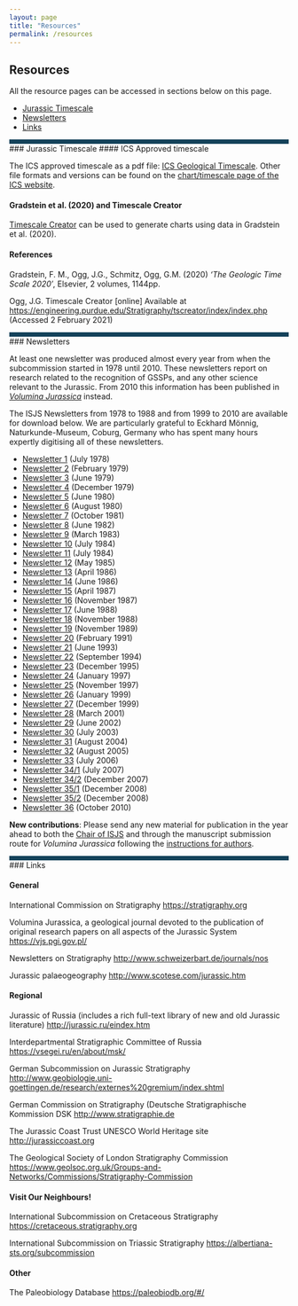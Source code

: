 ```yaml
---
layout: page
title: "Resources"
permalink: /resources
---
```

## Resources
All the resource pages can be accessed in sections below on this page.

* [Jurassic Timescale](#jurassic-timescale)
* [Newsletters](#newsletters)
* [Links](#links)


<div style="height:8px; width:100%; background-color:#14425A; display:block;">&nbsp;</div>
### Jurassic Timescale
#### ICS Approved timescale

The ICS approved timescale as a pdf file: [ICS Geological Timescale](files/ics-geologicaltimescale2015-01.pdf). Other file formats and versions can be found on the [chart/timescale page of the ICS website](https://stratigraphy.org/chart).

#### Gradstein et al. (2020) and Timescale Creator

[Timescale Creator](https://engineering.purdue.edu/Stratigraphy/tscreator/index/index.php) can be used to generate charts using data in Gradstein et al. (2020). 

#### References

Gradstein, F. M., Ogg, J.G., Schmitz, Ogg, G.M. (2020) _‘The Geologic Time Scale 2020′_, Elsevier, 2 volumes, 1144pp.

Ogg, J.G. Timescale Creator [online] Available at <https://engineering.purdue.edu/Stratigraphy/tscreator/index/index.php> (Accessed 2 February 2021)

<div style="height:8px; width:100%; background-color:#14425A; display:block;">&nbsp;</div>
### Newsletters

At least one newsletter was produced almost every year from when the subcommission started in 1978 until 2010. These newsletters report on research related to the recognition of GSSPs, and any other science relevant to the Jurassic. From 2010 this information has been published in _[Volumina Jurassica](https://vjs.pgi.gov.pl)_ instead.

The ISJS Newsletters from 1978 to 1988 and from 1999 to 2010 are available for download below. We are particularly grateful to Eckhard Mönnig, Naturkunde-Museum, Coburg, Germany who has spent many hours expertly digitising all of these newsletters.  


* [Newsletter 1](files/isjs-newsletter-no-1.pdf) (July 1978)
* [Newsletter 2](files/isjs-newsletter-no-2.pdf) (February 1979)
* [Newsletter 3](files/isjs-newsletter-no-3.pdf) (June 1979)
* [Newsletter 4](files/isjs-newsletter-no-4.pdf) (December 1979)
* [Newsletter 5](files/isjs-newsletter-no-5.pdf) (June 1980)
* [Newsletter 6](files/isjs-newsletter-no-6.pdf) (August 1980)
* [Newsletter 7](files/isjs-newsletter-no-7.pdf) (October 1981)
* [Newsletter 8](files/isjs-newsletter-no-8.pdf) (June 1982)
* [Newsletter 9](files/isjs-newsletter-no-9.pdf) (March 1983)
* [Newsletter 10](files/isjs-newsletter-no-10.pdf) (July 1984)
* [Newsletter 11](files/isjs-newsletter-no-11.pdf) (July 1984)
* [Newsletter 12](files/isjs-newsletter-no-12.pdf) (May 1985)
* [Newsletter 13](files/isjs-newsletter-no-13.pdf) (April 1986)
* [Newsletter 14](files/isjs-newsletter-no-14.pdf) (June 1986)
* [Newsletter 15](files/isjs-newsletter-no-15.pdf) (April 1987)
* [Newsletter 16](files/isjs-newsletter-no-16.pdf) (November 1987)
* [Newsletter 17](files/isjs-newsletter-no-17.pdf) (June 1988)
* [Newsletter 18](files/isjs-newsletter-no-18.pdf) (November 1988)
* [Newsletter 19](files/isjs-newsletter-no-19.pdf) (November 1989)
* [Newsletter 20](files/isjs-newsletter-no-20.pdf) (February 1991)
* [Newsletter 21](files/isjs-newsletter-no-21.pdf) (June 1993)
* [Newsletter 22](files/isjs-newsletter-no-22.pdf) (September 1994)
* [Newsletter 23](files/isjs-newsletter-no-23.pdf) (December 1995)
* [Newsletter 24](files/isjs-newsletter-no-24.pdf) (January 1997)
* [Newsletter 25](files/isjs-newsletter-no-25.pdf) (November 1997)
* [Newsletter 26](files/isjs-newsletter-no-26.pdf) (January 1999)
* [Newsletter 27](files/isjs-newsletter-no-27.pdf) (December 1999)
* [Newsletter 28](files/isjs-newsletter-no-28.pdf) (March 2001)
* [Newsletter 29](files/isjs-newsletter-no-29.pdf) (June 2002)
* [Newsletter 30](files/isjs-newsletter-no-30.pdf) (July 2003)
* [Newsletter 31](files/isjs-newsletter-no-31.pdf) (August 2004)
* [Newsletter 32](files/isjs-newsletter-no-32.pdf) (August 2005)
* [Newsletter 33](files/isjs-newsletter-no-33.pdf) (July 2006)
* [Newsletter 34/1](files/isjs-newsletter-no-34-1.pdf) (July 2007)
* [Newsletter 34/2](files/isjs-newsletter-no-34-2.pdf) (December 2007)
* [Newsletter 35/1](files/isjs-newsletter-no-35-1.pdf) (December 2008)
* [Newsletter 35/2](files/isjs-newsletter-no-35-2.pdf) (December 2008)
* [Newsletter 36](files/isjs-newsletter-no-36.pdf) (October 2010)

**New contributions**: Please send any new material for publication in the year ahead to both the [Chair of ISJS](http://www.open.ac.uk/people/alc8#tab1) and through the manuscript submission route for _Volumina Jurassica_ following the [instructions for authors](https://vjs.pgi.gov.pl/about/submissions).

<div style="height:8px; width:100%; background-color:#14425A; display:block;">&nbsp;</div>
### Links

#### General

International Commission on Stratigraphy <https://stratigraphy.org>

Volumina Jurassica, a geological journal devoted to the publication of original research papers on all aspects of the Jurassic System <https://vjs.pgi.gov.pl/>

Newsletters on Stratigraphy <http://www.schweizerbart.de/journals/nos>

Jurassic palaeogeography <http://www.scotese.com/jurassic.htm>

#### Regional

Jurassic of Russia (includes a rich full-text library of new and old Jurassic literature) <http://jurassic.ru/eindex.htm>

Interdepartmental Stratigraphic Committee of Russia <https://vsegei.ru/en/about/msk/>

German Subcommission on Jurassic Stratigraphy <http://www.geobiologie.uni-goettingen.de/research/externes%20gremium/index.shtml>

German Commission on Stratigraphy (Deutsche Stratigraphische Kommission DSK <http://www.stratigraphie.de>

The Jurassic Coast Trust UNESCO World Heritage site <http://jurassiccoast.org>

The Geological Society of London Stratigraphy Commission <https://www.geolsoc.org.uk/Groups-and-Networks/Commissions/Stratigraphy-Commission>

#### Visit Our Neighbours!

International Subcommission on Cretaceous Stratigraphy <https://cretaceous.stratigraphy.org>

International Subcommission on Triassic Stratigraphy <https://albertiana-sts.org/subcommission>

#### Other

The Paleobiology Database <https://paleobiodb.org/#/>

